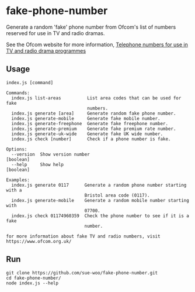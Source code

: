 # fake-phone-number
Generate a random 'fake' phone number from Ofcom's list of numbers reserved for use in TV and radio dramas.

See the Ofcom website for more information, [Telephone numbers for use in TV and radio drama programmes](https://www.ofcom.org.uk/phones-telecoms-and-internet/information-for-industry/numbering/numbers-for-drama)

## Usage
```
index.js [command]

Commands:
  index.js list-areas          List area codes that can be used for fake
                               numbers.
  index.js generate [area]     Generate random fake phone number.
  index.js generate-mobile     Generate fake mobile number.
  index.js generate-freephone  Generate fake freephone number.
  index.js generate-premium    Generate fake premium rate number.
  index.js generate-uk-wide    Generate fake UK wide number.
  index.js check [number]      Check if a phone number is fake.

Options:
  --version  Show version number                                       [boolean]
  --help     Show help                                                 [boolean]

Examples:
  index.js generate 0117      Generate a random phone number starting with a
                              Bristol area code (0117).
  index.js generate-mobile    Generate a random mobile number starting with
                              07700.
  index.js check 01174960359  Check the phone number to see if it is a fake
                              number.

for more information about fake TV and radio numbers, visit
https://www.ofcom.org.uk/

```
## Run
```
git clone https://github.com/sue-woo/fake-phone-number.git
cd fake-phone-number/
node index.js --help
```
